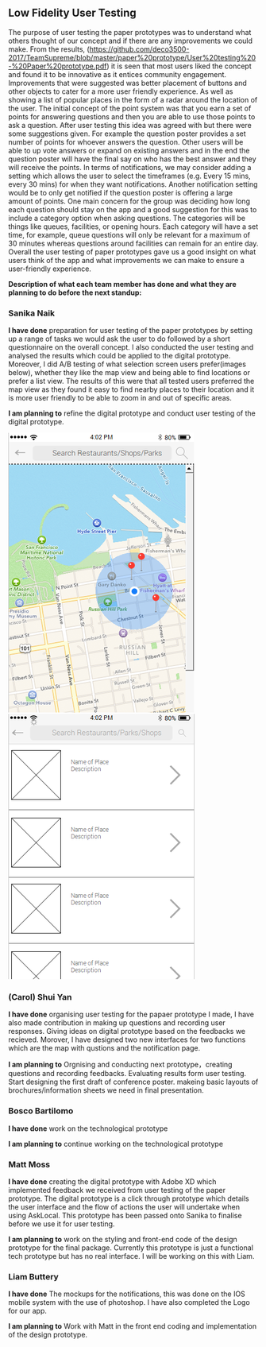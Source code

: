 ## Low Fidelity User Testing
The purpose of user testing the paper prototypes was to understand what others thought of our concept and if there are any improvements we could make. From the results, (https://github.com/deco3500-2017/TeamSupreme/blob/master/paper%20prototype/User%20testing%20-%20Paper%20prototype.pdf) it is seen that most users liked the concept and found it to be innovative as it entices community engagement. Improvements that were suggested was better placement of buttons and other objects to cater for a more user friendly experience. As well as showing a list of popular places in the form of a radar around the location of the user. The initial concept of the point system was that you earn a set of points for answering questions and then you are able to use those points to ask a question. After user testing this idea was agreed with but there were some suggestions given. For example the question poster provides a set number of points for whoever answers the question. Other users will be able to up vote answers or expand on existing answers and in the end the question poster will have the final say on who has the best answer and they will receive the points. In terms of notifications, we may consider adding a setting which allows the user to select the timeframes (e.g. Every 15 mins, every 30 mins) for when they want notifications. Another notification setting would be to only get notified if the question poster is offering a large amount of points. One main concern for the group was deciding how long each question should stay on the app and a good suggestion for this was to include a category option when asking questions. The categories will be things like queues, facilities, or opening hours. Each category will have a set time, for example, queue questions will only be relevant for a maximum of 30 minutes whereas questions around facilities can remain for an entire day. Overall the user testing of paper prototypes gave us a good insight on what users think of the app and what improvements we can make to ensure a user-friendly experience. 

**Description of what each team member has done and what they are planning to do before the next standup:** 

### Sanika Naik
**I have done** preparation for user testing of the paper prototypes by setting up a range of tasks we would ask the user to do followed by a short questionnaire on the overall concept. I also conducted the user testing and analysed the results which could be applied to the digital prototype. Moreover, I did A/B testing of what selection screen users prefer(images below), whether they like the map view and being able to find locations or prefer a list view. The results of this were that all tested users preferred the map view as they found it easy to find nearby places to their location and it is more user friendly to be able to zoom in and out of specific areas.

**I am planning to** refine the digital prototype and conduct user testing of the digital prototype. 

![MapView](https://github.com/deco3500-2017/TeamSupreme/blob/master/paper%20prototype/map.PNG) ![ListView](https://github.com/deco3500-2017/TeamSupreme/blob/master/paper%20prototype/list.PNG)


### (Carol) Shui Yan

**I have done** organising user testing for the papaer prototype I made, I have also made contribution in making up questions and recording user responses. Giving ideas on digital prototype based on the feedbacks we recieved. Morover, I have designed two new interfaces for two functions which are the map with qustions and the notification page.  

**I am planning to**  Orgnising and conducting next prototype，creating questions and recording feedbacks. Evaluating results form user testing. Start designing the first draft of conference poster. makeing basic layouts of brochures/information sheets we need in final presentation.

### Bosco Bartilomo

**I have done** work on the technological prototype

**I am planning to** continue working on the technological prototype

### Matt Moss

**I have done** creating the digital prototype with Adobe XD which implemented feedback we received from user testing of the paper prototype. The digital prototype is a click through prototype which details the user interface and the flow of actions the user will undertake when using AskLocal. This prototype has been passed onto Sanika to finalise before we use it for user testing.

**I am planning to** work on the styling and front-end code of the design prototype for the final package. Currently this prototype is just a functional tech prototype but has no real interface. I will be working on this with Liam. 

### Liam Buttery

**I have done** The mockups for the notifications, this was done on the IOS mobile system with the use of photoshop. I have also completed the Logo for our app.

**I am planning to** Work with Matt in the front end coding and implementation of the design prototype.
